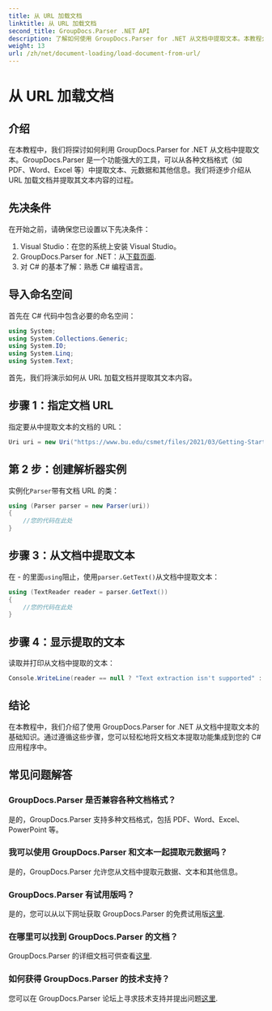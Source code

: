 ```yaml
---
title: 从 URL 加载文档
linktitle: 从 URL 加载文档
second_title: GroupDocs.Parser .NET API
description: 了解如何使用 GroupDocs.Parser for .NET 从文档中提取文本。本教程介绍如何从 URL 加载文档并逐步提取文本。
weight: 13
url: /zh/net/document-loading/load-document-from-url/
---
```


# 从 URL 加载文档

## 介绍
在本教程中，我们将探讨如何利用 GroupDocs.Parser for .NET 从文档中提取文本。GroupDocs.Parser 是一个功能强大的工具，可以从各种文档格式（如 PDF、Word、Excel 等）中提取文本、元数据和其他信息。我们将逐步介绍从 URL 加载文档并提取其文本内容的过程。
## 先决条件
在开始之前，请确保您已设置以下先决条件：
1. Visual Studio：在您的系统上安装 Visual Studio。
2.  GroupDocs.Parser for .NET：从[下载页面](https://releases.groupdocs.com/parser/net/).
3. 对 C# 的基本了解：熟悉 C# 编程语言。

## 导入命名空间
首先在 C# 代码中包含必要的命名空间：
```csharp
using System;
using System.Collections.Generic;
using System.IO;
using System.Linq;
using System.Text;
```

首先，我们将演示如何从 URL 加载文档并提取其文本内容。
## 步骤 1：指定文档 URL
指定要从中提取文本的文档的 URL：
```csharp
Uri uri = new Uri("https://www.bu.edu/csmet/files/2021/03/Getting-Started-with-SQLite.pdf”）；
```
## 第 2 步：创建解析器实例
实例化`Parser`带有文档 URL 的类：
```csharp
using (Parser parser = new Parser(uri))
{
    //您的代码在此处
}
```
## 步骤 3：从文档中提取文本
在 - 的里面`using`阻止，使用`parser.GetText()`从文档中提取文本：
```csharp
using (TextReader reader = parser.GetText())
{
    //您的代码在此处
}
```
## 步骤 4：显示提取的文本
读取并打印从文档中提取的文本：
```csharp
Console.WriteLine(reader == null ? "Text extraction isn't supported" : reader.ReadToEnd());
```

## 结论
在本教程中，我们介绍了使用 GroupDocs.Parser for .NET 从文档中提取文本的基础知识。通过遵循这些步骤，您可以轻松地将文档文本提取功能集成到您的 C# 应用程序中。

## 常见问题解答
### GroupDocs.Parser 是否兼容各种文档格式？
是的，GroupDocs.Parser 支持多种文档格式，包括 PDF、Word、Excel、PowerPoint 等。
### 我可以使用 GroupDocs.Parser 和文本一起提取元数据吗？
是的，GroupDocs.Parser 允许您从文档中提取元数据、文本和其他信息。
### GroupDocs.Parser 有试用版吗？
是的，您可以从以下网址获取 GroupDocs.Parser 的免费试用版[这里](https://releases.groupdocs.com/).
### 在哪里可以找到 GroupDocs.Parser 的文档？
 GroupDocs.Parser 的详细文档可供查看[这里](https://tutorials.groupdocs.com/parser/net/).
### 如何获得 GroupDocs.Parser 的技术支持？
您可以在 GroupDocs.Parser 论坛上寻求技术支持并提出问题[这里](https://forum.groupdocs.com/c/parser/17).